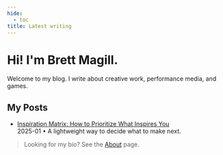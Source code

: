 ```yaml
---
hide:
  - toc
title: Latest writing
---
```


# Hi! I'm Brett Magill.

Welcome to my blog. I write about creative work, performance media, and games.

## My Posts

<ul class="post-list">
  <li>
    <a class="post-title" href="posts/2025-01-hello-world.md">Inspiration Matrix: How to Prioritize What Inspires You</a>
    <div class="post-meta">2025-01 • A lightweight way to decide what to make next.</div>
  </li>
</ul>

> Looking for my bio? See the [About](about.md) page.
